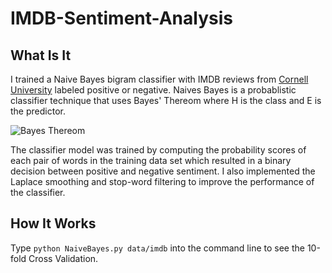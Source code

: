 # IMDB-Sentiment-Analysis
## What Is It
I trained a Naive Bayes bigram classifier with IMDB reviews from [Cornell University](http://www.cs.cornell.edu/people/pabo/movie-review-data/)
labeled positive or negative. Naives Bayes is a probablistic classifier technique that uses Bayes' Thereom  where H is the class and E is the predictor. 

![Bayes Thereom](https://i1.wp.com/www.gaussianwaves.com/gaussianwaves/wp-content/uploads/2013/10/Bayes_theorem_1.png?fit=492%2C215&ssl=1)


The classifier model was trained by computing the probability scores of each pair of words in the training data set which resulted in a binary decision between positive and negative sentiment. I also implemented the Laplace smoothing and stop-word filtering to improve the performance of the classifier. 

## How It Works
Type `python NaiveBayes.py data/imdb` into the command line to see the 10-fold Cross Validation.
